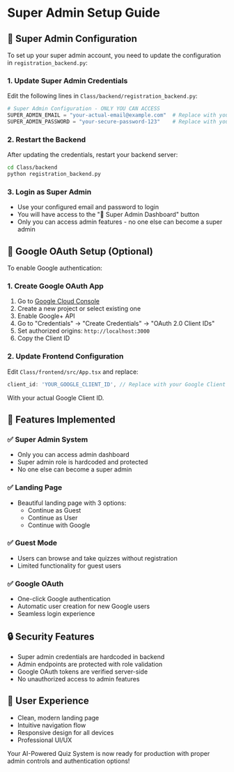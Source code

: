 # Super Admin Setup Guide

## 🔐 Super Admin Configuration

To set up your super admin account, you need to update the configuration in `registration_backend.py`:

### 1. Update Super Admin Credentials

Edit the following lines in `Class/backend/registration_backend.py`:

```python
# Super Admin Configuration - ONLY YOU CAN ACCESS
SUPER_ADMIN_EMAIL = "your-actual-email@example.com"  # Replace with your email
SUPER_ADMIN_PASSWORD = "your-secure-password-123"    # Replace with your password
```

### 2. Restart the Backend

After updating the credentials, restart your backend server:

```bash
cd Class/backend
python registration_backend.py
```

### 3. Login as Super Admin

- Use your configured email and password to login
- You will have access to the "👑 Super Admin Dashboard" button
- Only you can access admin features - no one else can become a super admin

## 🚀 Google OAuth Setup (Optional)

To enable Google authentication:

### 1. Create Google OAuth App

1. Go to [Google Cloud Console](https://console.cloud.google.com/)
2. Create a new project or select existing one
3. Enable Google+ API
4. Go to "Credentials" → "Create Credentials" → "OAuth 2.0 Client IDs"
5. Set authorized origins: `http://localhost:3000`
6. Copy the Client ID

### 2. Update Frontend Configuration

Edit `Class/frontend/src/App.tsx` and replace:

```typescript
client_id: 'YOUR_GOOGLE_CLIENT_ID', // Replace with your Google Client ID
```

With your actual Google Client ID.

## 🎯 Features Implemented

### ✅ Super Admin System
- Only you can access admin dashboard
- Super admin role is hardcoded and protected
- No one else can become a super admin

### ✅ Landing Page
- Beautiful landing page with 3 options:
  - Continue as Guest
  - Continue as User  
  - Continue with Google

### ✅ Guest Mode
- Users can browse and take quizzes without registration
- Limited functionality for guest users

### ✅ Google OAuth
- One-click Google authentication
- Automatic user creation for new Google users
- Seamless login experience

## 🔒 Security Features

- Super admin credentials are hardcoded in backend
- Admin endpoints are protected with role validation
- Google OAuth tokens are verified server-side
- No unauthorized access to admin features

## 📱 User Experience

- Clean, modern landing page
- Intuitive navigation flow
- Responsive design for all devices
- Professional UI/UX

Your AI-Powered Quiz System is now ready for production with proper admin controls and authentication options!
